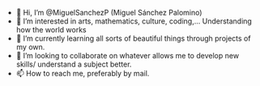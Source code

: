 - 👋 Hi, I’m @MiguelSanchezP (Miguel Sánchez Palomino)
- 👀 I’m interested in arts, mathematics, culture, coding,... Understanding how the world works
- 🌱 I’m currently learning all sorts of beautiful things through projects of my own. 
- 💞️ I’m looking to collaborate on whatever allows me to develop new skills/ understand a subject better.
- 📫 How to reach me, preferably by mail.

<!---
MiguelSanchezP/MiguelSanchezP is a ✨ special ✨ repository because its `README.md` (this file) appears on your GitHub profile.
You can click the Preview link to take a look at your changes.
--->
